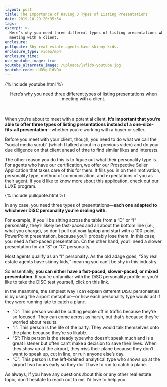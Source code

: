 ```yaml
---
layout: post
title: The Importance of Having 3 Types of Listing Presentations
date: 2019-10-29 20:35:54
tags:
excerpt: >-
  Here’s why you need three different types of listing presentations when
  meeting with a client.
enclosure:
pullquote: Shy real estate agents have skinny kids.
enclosure_type: video/mp4
enclosure_time:
use_youtube_image: true
youtube_alternate_image: /uploads/lafido-youtube.jpg
youtube_code: uUDVgU1dVQo
---
```


{% include youtube.html %}

<center>Here&rsquo;s why you need three different types of listing presentations when meeting with a client.</center>

<center>&nbsp;</center>

<center>&nbsp;</center>

When you’re about to meet with a potential client, **it’s important that you’re able to offer three types of listing presentations instead of a one-size-fits-all presentation**—whether you’re working with a buyer or seller.&nbsp;

Before you meet with your client, though, you need to do what we call the “social media scrub” (which I talked about in a previous video) and do your due diligence on that client ahead of time to find similar likes and interests.&nbsp;

The other reason you do this is to figure out what their personality type is. For agents who have our certification, we offer our Prospective Seller Application that takes care of this for them. It fills you in on their motivation, personality type, method of communication, and expectations of you as their agent. If you’d like to know more about this application, check out our LUXE program.&nbsp;

{% include pullquote.html %}

In any case, you need three types of presentations—**each one adapted to whichever DiSC personality you’re dealing with.&nbsp;**

For example, if you’ll be sitting across the table from a “D” or “I”&nbsp; personality, they’ll likely be fast-paced and all about the bottom line (i.e., what you charge), so don’t pull out your laptop and start with a 100-point PowerPoint presentation, because you’ll probably lose them. In this case, you need a fast-paced presentation. On the other hand, you’ll need a slower presentation for an “S” or “C” personality.&nbsp;

Most agents qualify as an “I” personality. As the old adage goes, “Shy real estate agents have skinny kids,” meaning you can’t be shy in this industry.&nbsp;

So essentially, **you can either have a fast-paced, slower-paced, or mixed presentation.** If you’re unfamiliar with the DiSC personality profile or you’d like to take the DiSC test yourself, click on this link.

In the meantime, the simplest way I can explain different DiSC personalities is by using the airport metaphor—or how each personality type would act if they were running late to catch a plane.&nbsp;

* “D”: This person would be cutting people off in traffic because they’re so focused. They can come across as harsh, but that’s because they’re worried about results.&nbsp;
* “I”: This person is the life of the party. They would talk themselves onto the plane because they’re so likable.
* “S”: This person is the steady type who doesn’t speak much and is a great listener but often can’t make a decision to save their lives. When they show up at the airport, they miss their plane because they don’t want to speak up, cut in line, or ruin anyone else’s day.&nbsp;
* “C”: This person is the left-brained, analytical type who shows up at the airport two hours early so they don’t have to run to catch a plane.&nbsp;

As always, if you have any questions about this or any other real estate topic, don’t hesitate to reach out to me. I’d love to help you.